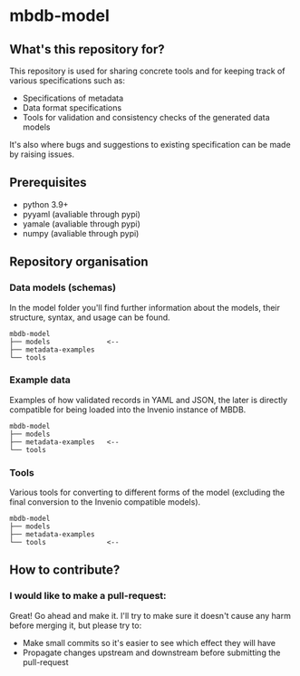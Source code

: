 # mbdb-model

## What's this repository for?

This repository is used for sharing concrete tools and for keeping
track of various specifications such as:

- Specifications of metadata
- Data format specifications
- Tools for validation and consistency checks of the generated data models

It's also where bugs and suggestions to existing specification can be made by
raising issues.

## Prerequisites

* python 3.9+
* pyyaml (avaliable through pypi)
* yamale (avaliable through pypi)
* numpy (avaliable through pypi)


## Repository organisation

### Data models (schemas)

In the model folder you'll find further information about the models,
their structure, syntax, and usage can be found.

```
mbdb-model
├── models              <--
├── metadata-examples
└── tools
```


### Example data

Examples of how validated records in YAML and JSON, the later is directly
compatible for being loaded into the Invenio instance of MBDB.

```
mbdb-model
├── models
├── metadata-examples   <--
└── tools
```


### Tools

Various tools for converting to different forms of the model (excluding the
final conversion to the Invenio compatible models).

```
mbdb-model
├── models
├── metadata-examples
└── tools               <--
```


## How to contribute?

### I would like to make a pull-request:

Great! Go ahead and make it. I'll try to make sure it doesn't cause any
harm before merging it, but please try to:

- Make small commits so it's easier to see which effect they will have
- Propagate changes upstream and downstream before submitting the
  pull-request


[MOSBRI]: https://www.mosbri.eu/
[FAIR principles]: https://doi.org/10.1038/sdata.2016.18
[mmCIF/PDBx dictionary]: https://mmcif.wwpdb.org/
[Invenio Framework]: https://invenio.readthedocs.io/en/latest/
